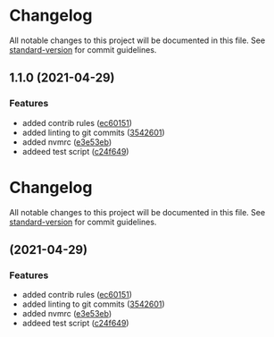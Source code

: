 # Changelog

All notable changes to this project will be documented in this file. See [standard-version](https://github.com/conventional-changelog/standard-version) for commit guidelines.

## 1.1.0 (2021-04-29)


### Features

* added contrib rules ([ec60151](https://github.com/tobybatch/kimai2/commits/ec60151f86c7da710dd051d3f236e54cfcd2912a))
* added linting to git commits ([3542601](https://github.com/tobybatch/kimai2/commits/3542601fd87d09a06c3b91ba32a3860f0e0550ef))
* added nvmrc ([e3e53eb](https://github.com/tobybatch/kimai2/commits/e3e53eb3fc3db9239203da16d9fd811a840902aa))
* addeed test script ([c24f649](https://github.com/tobybatch/kimai2/commits/c24f64981f09997e28d4dc026f132c7ba4dfbd44))

# Changelog

All notable changes to this project will be documented in this file. See [standard-version](https://github.com/conventional-changelog/standard-version) for commit guidelines.

##  (2021-04-29)


### Features

* added contrib rules ([ec60151](https://github.com/tobybatch/kimai2/commits/ec60151f86c7da710dd051d3f236e54cfcd2912a))
* added linting to git commits ([3542601](https://github.com/tobybatch/kimai2/commits/3542601fd87d09a06c3b91ba32a3860f0e0550ef))
* added nvmrc ([e3e53eb](https://github.com/tobybatch/kimai2/commits/e3e53eb3fc3db9239203da16d9fd811a840902aa))
* addeed test script ([c24f649](https://github.com/tobybatch/kimai2/commits/c24f64981f09997e28d4dc026f132c7ba4dfbd44))
